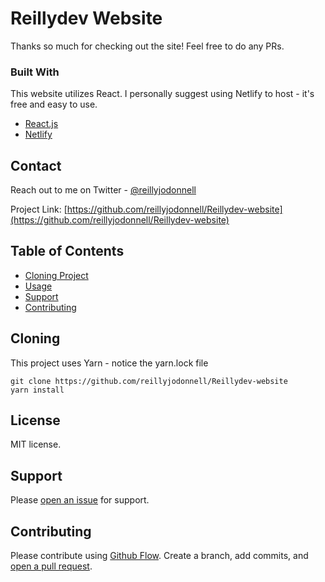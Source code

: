 # Reillydev Website

Thanks so much for checking out the site! Feel free to do any PRs.

### Built With

This website utilizes React. I personally suggest using Netlify to host - it's free and easy to use.

* [React.js](https://reactjs.org/)
* [Netlify](https://www.netlify.com/)

<!-- CONTACT -->
## Contact

Reach out to me on Twitter - [@reillyjodonnell](https://twitter.com/reillyjodonnell) 

Project Link: [https://github.com/reillyjodonnell/Reillydev-website](https://github.com/reillyjodonnell/Reillydev-website)

## Table of Contents

- [Cloning Project](#cloning)
- [Usage](#usage)
- [Support](#support)
- [Contributing](#contributing)

## Cloning

This project uses Yarn - notice the yarn.lock file

```
git clone https://github.com/reillyjodonnell/Reillydev-website
yarn install
```

## License

MIT license.

## Support

Please [open an issue](https://github.com/reillyjodonnell/Reillydev-website/issues/new) for support.

## Contributing

Please contribute using [Github Flow](https://guides.github.com/introduction/flow/). Create a branch, add commits, and [open a pull request](https://github.com/reillyjodonnell/Reillydev-website/compare/).
